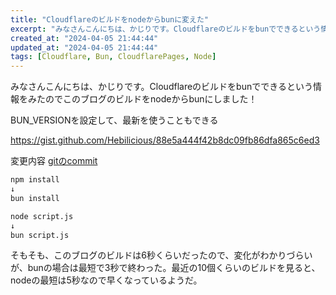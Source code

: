 ```yaml
---
title: "Cloudflareのビルドをnodeからbunに変えた"
excerpt: "みなさんこんにちは、かじりです。Cloudflareのビルドをbunでできるという情報をみたのでbunにしました！"
created_at: "2024-04-05 21:44:44"
updated_at: "2024-04-05 21:44:44"
tags: [Cloudflare, Bun, CloudflarePages, Node]
---
```


みなさんこんにちは、かじりです。Cloudflareのビルドをbunでできるという情報をみたのでこのブログのビルドをnodeからbunにしました！

BUN_VERSIONを設定して、最新を使うこともできる

https://gist.github.com/Hebilicious/88e5a444f42b8dc09fb86dfa865c6ed3

変更内容 [gitのcommit](https://github.com/kajirikajiri/blog/commit/a10e76f790002e90c8c67fbbc19db2bf16fe70f4)

```sh
npm install
↓
bun install
```

```sh
node script.js
↓
bun script.js
```

そもそも、このブログのビルドは6秒くらいだったので、変化がわかりづらいが、bunの場合は最短で3秒で終わった。最近の10個くらいのビルドを見ると、nodeの最短は5秒なので早くなっているようだ。
